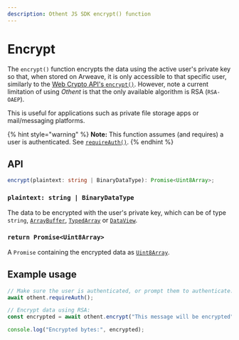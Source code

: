```yaml
---
description: Othent JS SDK encrypt() function
---
```


# Encrypt

The `encrypt()` function encrypts the data using the active user's private key so that, when stored on Arweave, it is
only accessible to that specific user, similarly to the
[Web Crypto API's `encrypt()`](https://developer.mozilla.org/en-US/docs/Web/API/SubtleCrypto/encrypt). However, note
a current limitation of using _Othent_ is that the only available algorithm is RSA (`RSA-OAEP`).

This is useful for applications such as private file storage apps or mail/messaging platforms.

{% hint style="warning" %}
**Note:** This function assumes (and requires) a user is authenticated. See [`requireAuth()`](require-auth.md).
{% endhint %}

## API

```ts
encrypt(plaintext: string | BinaryDataType): Promise<Uint8Array>;
```

### `plaintext: string | BinaryDataType`

The data to be encrypted with the user's private key, which can be of type `string`, [`ArrayBuffer`](https://developer.mozilla.org/en-US/docs/Web/JavaScript/Reference/Global\_Objects/ArrayBuffer), [`TypedArray`](https://developer.mozilla.org/en-US/docs/Web/JavaScript/Reference/Global\_Objects/TypedArray) or [`DataView`](https://developer.mozilla.org/en-US/docs/Web/JavaScript/Reference/Global\_Objects/DataView).

### `return Promise<Uint8Array>`

A `Promise` containing the encrypted data as [`Uint8Array`](https://developer.mozilla.org/en-US/docs/Web/JavaScript/Reference/Global_Objects/Uint8Array).

## Example usage

```typescript
// Make sure the user is authenticated, or prompt them to authenticate:
await othent.requireAuth();

// Encrypt data using RSA:
const encrypted = await othent.encrypt("This message will be encrypted");

console.log("Encrypted bytes:", encrypted);
```
